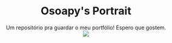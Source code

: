 <div align="center">
  <h1>Osoapy's Portrait</h1>
  Um repositório pra guardar o meu portfólio! Espero que gostem.
</div>
<div align="center">
  <img src="https://th.bing.com/th/id/R.50ee3ac3097c9642469b65ff5507a408?rik=xsCO1pB%2fYO9o7w&riu=http%3a%2f%2fimages6.fanpop.com%2fimage%2fphotos%2f32900000%2fAnother-set-of-random-gifs-adventure-time-with-finn-and-jake-32987916-500-282.gif&ehk=1oYfofOEWFOqM424yIAlqOIpdkuVhI%2bxbIJ7JresQxo%3d&risl=&pid=ImgRaw&r=0">
</div>

